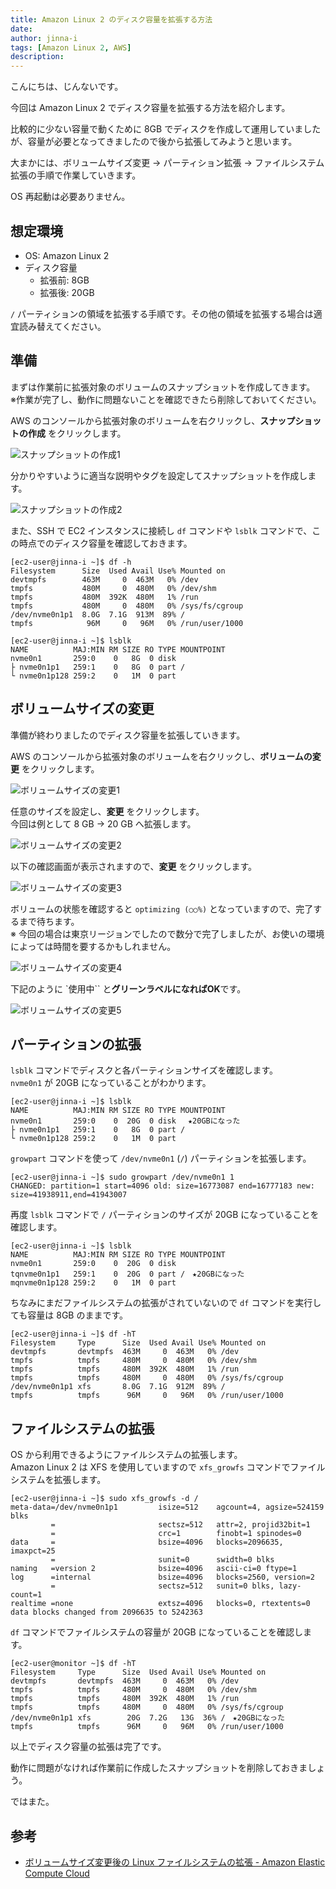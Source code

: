 ```yaml
---
title: Amazon Linux 2 のディスク容量を拡張する方法
date: 
author: jinna-i
tags: [Amazon Linux 2, AWS]
description: 
---
```


こんにちは、じんないです。

今回は Amazon Linux 2 でディスク容量を拡張する方法を紹介します。

比較的に少ない容量で動くために 8GB でディスクを作成して運用していましたが、容量が必要となってきましたので後から拡張してみようと思います。

大まかには、ボリュームサイズ変更 → パーティション拡張 → ファイルシステム拡張の手順で作業していきます。

OS 再起動は必要ありません。

## 想定環境
- OS: Amazon Linux 2
- ディスク容量
    - 拡張前: 8GB
    - 拡張後: 20GB

`/` パーティションの領域を拡張する手順です。その他の領域を拡張する場合は適宜読み替えてください。 

## 準備

まずは作業前に拡張対象のボリュームのスナップショットを作成してきます。  
※作業が完了し、動作に問題ないことを確認できたら削除しておいてください。

AWS のコンソールから拡張対象のボリュームを右クリックし、**スナップショットの作成** をクリックします。

![スナップショットの作成1](images/001.png)

分かりやすいように適当な説明やタグを設定してスナップショットを作成します。

![スナップショットの作成2](images/002.png)

また、SSH で EC2 インスタンスに接続し `df` コマンドや `lsblk` コマンドで、この時点でのディスク容量を確認しておきます。

```
[ec2-user@jinna-i ~]$ df -h
Filesystem      Size  Used Avail Use% Mounted on
devtmpfs        463M     0  463M   0% /dev
tmpfs           480M     0  480M   0% /dev/shm
tmpfs           480M  392K  480M   1% /run
tmpfs           480M     0  480M   0% /sys/fs/cgroup
/dev/nvme0n1p1  8.0G  7.1G  913M  89% /
tmpfs            96M     0   96M   0% /run/user/1000

[ec2-user@jinna-i ~]$ lsblk
NAME          MAJ:MIN RM SIZE RO TYPE MOUNTPOINT
nvme0n1       259:0    0   8G  0 disk
├ nvme0n1p1   259:1    0   8G  0 part /
└ nvme0n1p128 259:2    0   1M  0 part
```

## ボリュームサイズの変更

準備が終わりましたのでディスク容量を拡張していきます。

AWS のコンソールから拡張対象のボリュームを右クリックし、**ボリュームの変更** をクリックします。

![ボリュームサイズの変更1](images/003.png)

任意のサイズを設定し、**変更** をクリックします。  
今回は例として 8 GB → 20 GB へ拡張します。

![ボリュームサイズの変更2](images/004.png)

以下の確認画面が表示されますので、**変更** をクリックします。

![ボリュームサイズの変更3](images/005.png)

ボリュームの状態を確認すると `optimizing (○○%)` となっていますので、完了するまで待ちます。  
※ 今回の場合は東京リージョンでしたので数分で完了しましたが、お使いの環境によっては時間を要するかもしれません。

![ボリュームサイズの変更4](images/006.png)

下記のように `使用中`` と**グリーンラベルになればOK**です。

![ボリュームサイズの変更5](images/007.png)

## パーティションの拡張

`lsblk` コマンドでディスクと各パーティションサイズを確認します。  
`nvme0n1` が 20GB になっていることがわかります。

```
[ec2-user@jinna-i ~]$ lsblk
NAME          MAJ:MIN RM SIZE RO TYPE MOUNTPOINT
nvme0n1       259:0    0  20G  0 disk 　★20GBになった
├ nvme0n1p1   259:1    0   8G  0 part /
└ nvme0n1p128 259:2    0   1M  0 part
```

`growpart` コマンドを使って `/dev/nvme0n1` (`/`) パーティションを拡張します。

```
[ec2-user@jinna-i ~]$ sudo growpart /dev/nvme0n1 1
CHANGED: partition=1 start=4096 old: size=16773087 end=16777183 new: size=41938911,end=41943007
```

再度 `lsblk` コマンドで `/` パーティションのサイズが 20GB になっていることを確認します。

```
[ec2-user@jinna-i ~]$ lsblk
NAME          MAJ:MIN RM SIZE RO TYPE MOUNTPOINT
nvme0n1       259:0    0  20G  0 disk
tqnvme0n1p1   259:1    0  20G  0 part /　★20GBになった
mqnvme0n1p128 259:2    0   1M  0 part
```

ちなみにまだファイルシステムの拡張がされていないので `df` コマンドを実行しても容量は 8GB のままです。

```
[ec2-user@jinna-i ~]$ df -hT
Filesystem     Type      Size  Used Avail Use% Mounted on
devtmpfs       devtmpfs  463M     0  463M   0% /dev
tmpfs          tmpfs     480M     0  480M   0% /dev/shm
tmpfs          tmpfs     480M  392K  480M   1% /run
tmpfs          tmpfs     480M     0  480M   0% /sys/fs/cgroup
/dev/nvme0n1p1 xfs       8.0G  7.1G  912M  89% /
tmpfs          tmpfs      96M     0   96M   0% /run/user/1000
```

## ファイルシステムの拡張

OS から利用できるようにファイルシステムの拡張します。  
Amazon Linux 2 は XFS を使用していますので `xfs_growfs` コマンドでファイルシステムを拡張します。

```
[ec2-user@jinna-i ~]$ sudo xfs_growfs -d /
meta-data=/dev/nvme0n1p1         isize=512    agcount=4, agsize=524159 blks
         =                       sectsz=512   attr=2, projid32bit=1
         =                       crc=1        finobt=1 spinodes=0
data     =                       bsize=4096   blocks=2096635, imaxpct=25
         =                       sunit=0      swidth=0 blks
naming   =version 2              bsize=4096   ascii-ci=0 ftype=1
log      =internal               bsize=4096   blocks=2560, version=2
         =                       sectsz=512   sunit=0 blks, lazy-count=1
realtime =none                   extsz=4096   blocks=0, rtextents=0
data blocks changed from 2096635 to 5242363
```

`df` コマンドでファイルシステムの容量が 20GB になっていることを確認します。

```
[ec2-user@monitor ~]$ df -hT
Filesystem     Type      Size  Used Avail Use% Mounted on
devtmpfs       devtmpfs  463M     0  463M   0% /dev
tmpfs          tmpfs     480M     0  480M   0% /dev/shm
tmpfs          tmpfs     480M  392K  480M   1% /run
tmpfs          tmpfs     480M     0  480M   0% /sys/fs/cgroup
/dev/nvme0n1p1 xfs        20G  7.2G   13G  36% /　★20GBになった
tmpfs          tmpfs      96M     0   96M   0% /run/user/1000
```

以上でディスク容量の拡張は完了です。

動作に問題がなければ作業前に作成したスナップショットを削除しておきましょう。

ではまた。

## 参考

- [ボリュームサイズ変更後の Linux ファイルシステムの拡張 - Amazon Elastic Compute Cloud](https://docs.aws.amazon.com/ja_jp/AWSEC2/latest/UserGuide/recognize-expanded-volume-linux.html)
